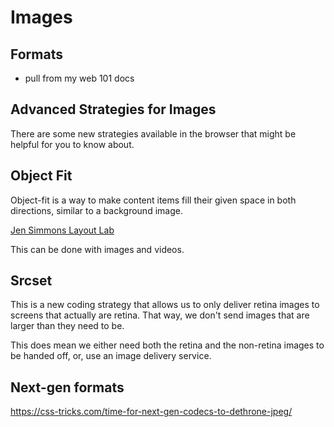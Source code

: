 # Images

## Formats

- pull from my web 101 docs

## Advanced Strategies for Images

There are some new strategies available in the browser that might be helpful for you to know about.

## Object Fit

Object-fit is a way to make content items fill their given space in both directions, similar to a background image. 

[Jen Simmons Layout Lab](https://labs.jensimmons.com/2019/01-002.html)

This can be done with images and videos. 

## Srcset

This is a new coding strategy that allows us to only deliver retina images to screens that actually are retina. That way, we don't send images that are larger than they need to be. 

This does mean we either need both the retina and the non-retina images to be handed off, or, use an image delivery service. 

## Next-gen formats

https://css-tricks.com/time-for-next-gen-codecs-to-dethrone-jpeg/

